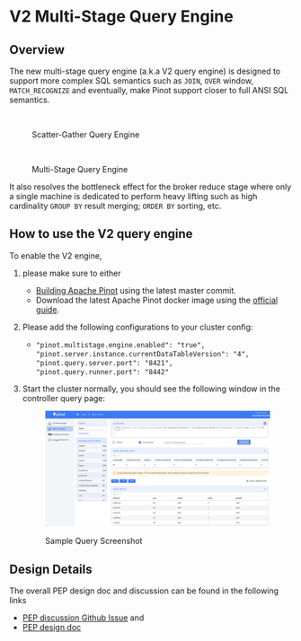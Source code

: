 # V2 Multi-Stage Query Engine

## Overview

The new multi-stage query engine (a.k.a V2 query engine) is designed to support more complex SQL semantics such as `JOIN`, `OVER` window, `MATCH_RECOGNIZE` and eventually, make Pinot support closer to full ANSI SQL semantics.&#x20;

<figure><img src="https://www.datocms-assets.com/75153/1661707313-query-execution-model.png" alt=""><figcaption><p>Scatter-Gather Query Engine</p></figcaption></figure>



<figure><img src="https://www.datocms-assets.com/75153/1661533401-screenshot_1.png" alt=""><figcaption><p>Multi-Stage Query Engine</p></figcaption></figure>

It also resolves the bottleneck effect for the broker reduce stage where only a single machine is dedicated to perform heavy lifting such as high cardinality `GROUP BY` result merging; `ORDER BY` sorting, etc.

## How to use the V2 query engine

To enable the V2 engine,&#x20;

1. please make sure to either&#x20;
   * [Building Apache Pinot](https://github.com/apache/pinot#building-pinot) using the latest master commit.
   * Download the latest Apache Pinot docker image using the [official guide](https://docs.pinot.apache.org/basics/getting-started/running-pinot-in-docker).
2. Please add the following configurations to your cluster config:
   * ```
     "pinot.multistage.engine.enabled": "true",
     "pinot.server.instance.currentDataTableVersion": "4",
     "pinot.query.server.port": "8421",
     "pinot.query.runner.port": "8442"
     ```
3.  Start the cluster normally, you should see the following window in the controller query page:

    <figure><img src="../../.gitbook/assets/image (51).png" alt=""><figcaption><p>Sample Query Screenshot</p></figcaption></figure>



## Design Details

The overall PEP design doc and discussion can be found in the following links

* [PEP discussion Github Issue](https://github.com/apache/pinot/issues/8260)  and
* [PEP design doc](https://docs.google.com/document/d/10-vL\_bUrI-Pi2oYudWyUlQl9Kf0cLrW-Z8hGczkCPik/edit)



